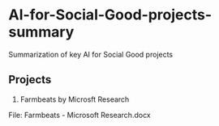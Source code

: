 # AI-for-Social-Good-projects-summary
Summarization of key AI for Social Good projects

## Projects
1. Farmbeats by Microsft Research

File: Farmbeats - Microsoft Research.docx
